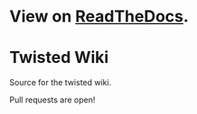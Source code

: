 # View on [ReadTheDocs](http://twisted-wiki.rtfd.io/).

# Twisted Wiki
Source for the twisted wiki.

Pull requests are open!
